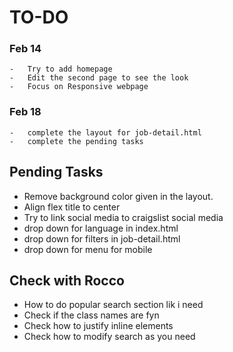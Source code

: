 # TO-DO
### Feb 14
    -   Try to add homepage
    -   Edit the second page to see the look
    -   Focus on Responsive webpage
### Feb 18
    -   complete the layout for job-detail.html
    -   complete the pending tasks 




## Pending Tasks
-   Remove background color given in the layout.
-   Align flex title to center
-   Try to link social media to craigslist social media
-   drop down for language in index.html
-   drop down for filters in job-detail.html
-  drop down for menu for mobile

## Check with Rocco
-   How to do popular search section lik i need
-   Check if the class names are fyn
-   Check how to justify inline elements
-   Check how to modify search as you need


